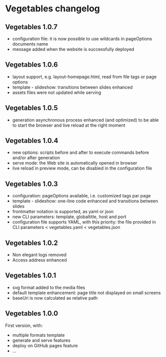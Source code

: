 # Vegetables changelog

## Vegetables 1.0.7

- configuration file: it is now possible to use wildcards in pageOptions documents name
- message added when the website is successfully deployed

## Vegetables 1.0.6

- layout support, e.g. layout-homepage.html, read from file tags or page options
- template - slideshow: transitions between slides enhanced
- assets files were not updated while serving

## Vegetables 1.0.5

- generation asynchronous process enhanced (and optimized) to be able to start the browser and live reload at the right moment

## Vegetables 1.0.4

- new options: scripts before and after to execute commands before and/or after generation
- serve mode: the Web site is automatically opened in browser
- live reload in preview mode, can be disabled in the configuration file

## Vegetables 1.0.3

- configuration: pageOptions available, i.e. customized tags par page
- template - slideshow: one-line code enhanced and transitions between slides
- frontmatter notation is supported, as yaml or json
- new CLI parameters: template, globaltitle, host and port
- configuration file supports YAML, with this priority: the file provided in CLI parameters < vegetables.yaml < vegetables.json

## Vegetables 1.0.2

- Non elegant logs removed
- Access address enhanced

## Vegetables 1.0.1

- svg format added to the media files
- default template enhancement: page title not displayed on small screens
- baseUri is now calculated as relative path

## Vegetables 1.0.0

First version, with:

- multiple formats template
- generate and serve features
- deploy on GitHub pages feature
- ...